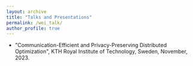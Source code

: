 ```yaml
---
layout: archive
title: "Talks and Presentations"
permalink: /wei_talk/
author_profile: true
---
```

- "Communication-Efficient and Privacy-Preserving Distributed Optimization", KTH Royal Institute of Technology, Sweden, November, 2023.
